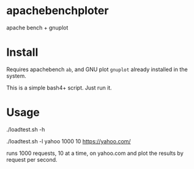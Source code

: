 # apachebenchploter
apache bench + gnuplot

# Install
Requires apachebench `ab`, and GNU plot `gnuplot` already installed in the system.

This is a simple bash4+ script. Just run it.

# Usage
./loadtest.sh -h

./loadtest.sh -l yahoo 1000 10 https://yahoo.com/

runs 1000 requests, 10 at a time, on yahoo.com and plot the results by request per second.


